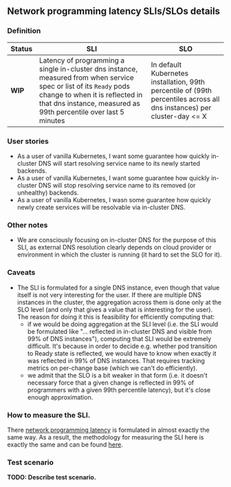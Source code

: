 ## Network programming latency SLIs/SLOs details

### Definition

| Status | SLI | SLO |
| --- | --- | --- |
| __WIP__ | Latency of programming a single in-cluster dns instance, measured from when service spec or list of its `Ready` pods change to when it is reflected in that dns instance, measured as 99th percentile over last 5 minutes | In default Kubernetes installation, 99th percentile of (99th percentiles across all dns instances) per cluster-day <= X |

### User stories
- As a user of vanilla Kubernetes, I want some guarantee how quickly in-cluster
DNS will start resolving service name to its newly started backends.
- As a user of vanilla Kubernetes, I want some guarantee how quickly in-cluster
DNS will stop resolving service name to its removed (or unhealthy) backends.
- As a user of vanilla Kubernetes, I wasn some guarantee how quickly newly
create services will be resolvable via in-cluster DNS.

### Other notes
- We are consciously focusing on in-cluster DNS for the purpose of this SLI,
as external DNS resolution clearly depends on cloud provider or environment
in which the cluster is running (it hard to set the SLO for it).

### Caveats
- The SLI is formulated for a single DNS instance, even though that value
itself is not very interesting for the user.
If there are multiple DNS instances in the cluster, the aggregation across
them is done only at the SLO level (and only that gives a value that is
interesting for the user). The reason for doing it this is feasibility for
efficiently computing that:
  - if we would be doing aggregation at the SLI level (i.e. the SLI would be
    formulated like "... reflected in in-cluster DNS and visible from 99%
    of DNS instances"), computing that SLI would be extremely
    difficult. It's because in order to decide e.g. whether pod transition to
    Ready state is reflected, we would have to know when exactly it was reflected
    in 99% of DNS instances. That requires tracking metrics on
    per-change base (which we can't do efficiently).
  - we admit that the SLO is a bit weaker in that form (i.e. it doesn't necessary
    force that a given change is reflected in 99% of programmers with a given
		99th percentile latency), but it's close enough approximation.

### How to measure the SLI.
There [network programming latency](./network_programming_latency.md) is
formulated in almost exactly the same way. As a result, the methodology for
measuring the SLI here is exactly the same and can be found
[here](./network_programming_latency.md#how-to-measure-the-sli).

### Test scenario

__TODO: Describe test scenario.__
